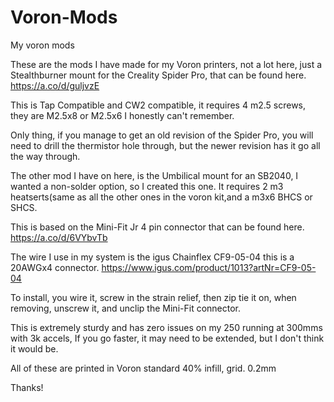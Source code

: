 # Voron-Mods
My voron mods


These are the mods I have made for my Voron printers, not a lot here, just a Stealthburner mount for the Creality Spider Pro, that can be found here. https://a.co/d/guljvzE

This is Tap Compatible and CW2 compatible, it requires 4 m2.5 screws, they are M2.5x8 or M2.5x6 I honestly can't remember.

Only thing, if you manage to get an old revision of the Spider Pro, you will need to drill the thermistor hole through, but the newer revision has it go all the way through. 


The other mod I have on here, is the Umbilical mount for an SB2040, I wanted a non-solder option, so I created this one. It requires 2 m3 heatserts(same as all the other ones in the voron kit,and a m3x6 BHCS or SHCS. 

This is based on the Mini-Fit Jr 4 pin connector that can be found here. https://a.co/d/6VYbvTb 

The wire I use in my system is the igus Chainflex CF9-05-04 this is a 20AWGx4 connector. https://www.igus.com/product/1013?artNr=CF9-05-04 

To install, you wire it, screw in the strain relief, then zip tie it on, when removing, unscrew it, and unclip the Mini-Fit connector.

This is extremely sturdy and has zero issues on my 250 running at 300mms with 3k accels, If you go faster, it may need to be extended, but I don't think it would be. 

All of these are printed in Voron standard 40% infill, grid. 0.2mm

Thanks! 





